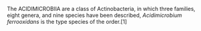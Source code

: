 The ACIDIMICROBIIA are a class of Actinobacteria, in which three families, eight genera, and nine species have been described, _Acidimicrobium ferrooxidans_ is the type species of the order.[1]
